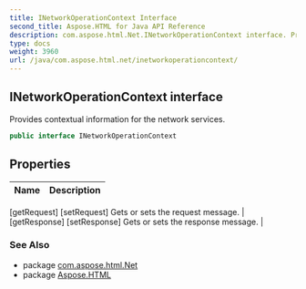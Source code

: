 ```yaml
---
title: INetworkOperationContext Interface
second_title: Aspose.HTML for Java API Reference
description: com.aspose.html.Net.INetworkOperationContext interface. Provides contextual information for the network services
type: docs
weight: 3960
url: /java/com.aspose.html.net/inetworkoperationcontext/
---
```

## INetworkOperationContext interface

Provides contextual information for the network services.

```java
public interface INetworkOperationContext
```

## Properties

| Name | Description |
| --- | --- |
[getRequest]
[setRequest] Gets or sets the request message. |
[getResponse]
[setResponse] Gets or sets the response message. |

### See Also

* package [com.aspose.html.Net](../../com.aspose.html.net/)
* package [Aspose.HTML](../../)

